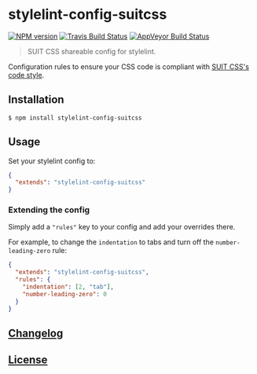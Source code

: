 # stylelint-config-suitcss
[![NPM version](http://img.shields.io/npm/v/stylelint-config-suitcss.svg)](https://www.npmjs.org/package/stylelint-config-suitcss) [![Travis Build Status](https://img.shields.io/travis/stylelint/stylelint-config-suitcss/master.svg?label=unix%20build)](https://travis-ci.org/stylelint/stylelint-config-suitcss) [![AppVeyor Build Status](https://img.shields.io/appveyor/ci/jeddy3/stylelint-config-suitcss/master.svg?label=windows%20build)](https://ci.appveyor.com/project/jeddy3/stylelint-config-suitcss)

> SUIT CSS shareable config for stylelint.

Configuration rules to ensure your CSS code is compliant with [SUIT CSS's code style](https://github.com/suitcss/suit/blob/master/doc/STYLE.md).

## Installation

```console
$ npm install stylelint-config-suitcss
```

## Usage

Set your stylelint config to:

```json
{
  "extends": "stylelint-config-suitcss"
}
```

### Extending the config

Simply add a `"rules"` key to your config and add your overrides there.

For example, to change the `indentation` to tabs and turn off the `number-leading-zero` rule:


```json
{
  "extends": "stylelint-config-suitcss",
  "rules": {
    "indentation": [2, "tab"],
    "number-leading-zero": 0
  }
}
```

## [Changelog](CHANGELOG.md)

## [License](LICENSE)
